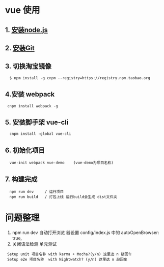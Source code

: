 # vue 使用 
## 1. [安装node.js](https://nodejs.org/zh-cn/)
## 2. [安装Git](https://git-scm.com/)
## 3. 切换淘宝镜像
```
  $ npm install -g cnpm --registry=https://registry.npm.taobao.org
```
## 4.安装 webpack
```
 cnpm install webpack -g
```
## 5. 安装脚手架 vue-cli
```
  cnpm install -global vue-cli
```
## 6. 初始化项目
```
  vue-init webpack vue-demo    (vue-demo为项目名称)
```

## 7. 构建完成 
```   cd vue-demo  / 进入项目根目录
  npm run dev     / 运行项目
  npm run build   / 打包上线 运行build会生成 dist文件夹 
 ```
# 问题整理 
   1. npm run dev 自动打开浏览 器设置 config/index.js 中的 autoOpenBrowser: true,
   2. 关闭语法检测 单元测试  
   ```    Use ESLint to lint your code?(y/n)   这里选 n 敲回车
    Setup unit 项目名称 with karma + Mocha?(y/n) 这里选 n 敲回车
    Setup e2e 项目名称  with Nightwatch? (y/n) 这里选 n 敲回车
   ```